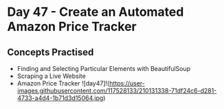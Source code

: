 # Day 47 - Create an Automated Amazon Price Tracker
## Concepts Practised
- Finding and Selecting Particular Elements with BeautifulSoup
- Scraping a Live Website
- Amazon Price Tracker
![day47]!(https://user-images.githubusercontent.com/117528133/210131338-71df24c6-d281-4733-a4d4-1b71d3d15064.jpg)
